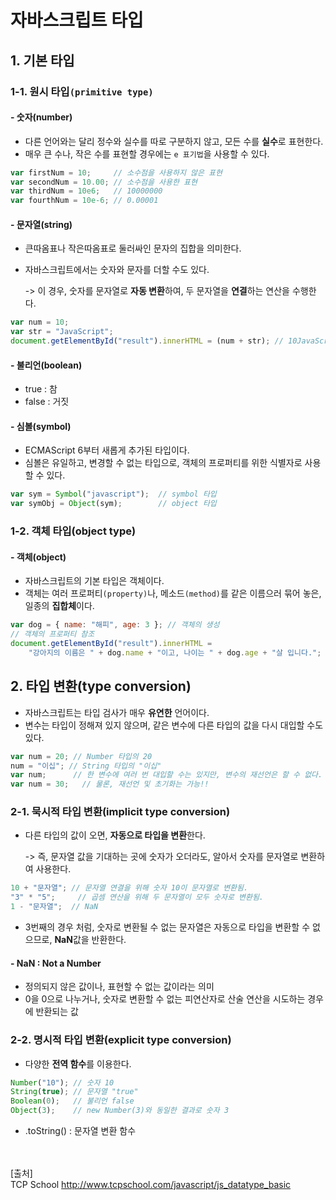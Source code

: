 # 자바스크립트 타입

## 1. 기본 타입

### 1-1. 원시 타입`(primitive type)`

#### - 숫자(number)

- 다른 언어와는 달리 정수와 실수를 따로 구분하지 않고, 모든 수를 **실수**로 표현한다.
- 매우 큰 수나, 작은 수를 표현할 경우에는 `e 표기법`을 사용할 수 있다.

~~~ javascript
var firstNum = 10;     // 소수점을 사용하지 않은 표현
var secondNum = 10.00; // 소수점을 사용한 표현
var thirdNum = 10e6;   // 10000000
var fourthNum = 10e-6; // 0.00001
~~~



#### - 문자열(string)

- 큰따옴표나 작은따옴표로 둘러싸인 문자의 집합을 의미한다.

- 자바스크립트에서는 숫자와 문자를 더할 수도 있다.

  -> 이 경우, 숫자를 문자열로 **자동 변환**하여, 두 문자열을 **연결**하는 연산을 수행한다. 

~~~ javascript
var num = 10;
var str = "JavaScript";
document.getElementById("result").innerHTML = (num + str); // 10JavaScript
~~~



#### - 불리언(boolean)

- true : 참
- false : 거짓



#### - 심볼(symbol)

- ECMAScript 6부터 새롭게 추가된 타입이다.
- 심볼은 유일하고, 변경할 수 없는 타입으로, 객체의 프로퍼티를 위한 식별자로 사용할 수 있다.

~~~ javascript
var sym = Symbol("javascript");  // symbol 타입
var symObj = Object(sym);        // object 타입
~~~



### 1-2. 객체 타입(object type)

#### - 객체(object)

- 자바스크립트의 기본 타입은 객체이다.
- 객체는 여러 프로퍼티`(property)`나, 메소드`(method)`를 같은 이름으러 묶어 놓은, 일종의 **집합체**이다.

~~~ javascript
var dog = { name: "해피", age: 3 }; // 객체의 생성
// 객체의 프로퍼티 참조
document.getElementById("result").innerHTML =
    "강아지의 이름은 " + dog.name + "이고, 나이는 " + dog.age + "살 입니다.";
~~~





## 2. 타입 변환(type conversion)

- 자바스크립트는 타입 검사가 매우 **유연한** 언어이다.
- 변수는 타입이 정해져 있지 않으며, 같은 변수에 다른 타입의 값을 다시 대입할 수도 있다.

~~~ javascript
var num = 20; // Number 타입의 20
num = "이십"; // String 타입의 "이십"
var num;      // 한 변수에 여러 번 대입할 수는 있지만, 변수의 재선언은 할 수 없다. 재선언문은 무시된다.
var num = 30;	// 물론, 재선언 및 초기화는 가능!!
~~~



### 2-1. 묵시적 타입 변환(implicit type conversion)

- 다른 타입의 값이 오면, **자동으로 타입을 변환**한다.

  -> 즉, 문자열 값을 기대하는 곳에 숫자가 오더라도, 알아서 숫자를 문자열로 변환하여 사용한다.

~~~ javascript
10 + "문자열"; // 문자열 연결을 위해 숫자 10이 문자열로 변환됨.
"3" * "5";     // 곱셈 연산을 위해 두 문자열이 모두 숫자로 변환됨.
1 - "문자열";  // NaN
~~~

- 3번째의 경우 처럼, 숫자로 변환될 수 없는 문자열은 자동으로 타입을 변환할 수 없으므로, **NaN**값을 반환한다.

#### - NaN : Not a Number

- 정의되지 않은 값이나, 표현할 수 없는 값이라는 의미
- 0을 0으로 나누거나, 숫자로 변환할 수 없는 피연산자로 산술 연산을 시도하는 경우에 반환되는 값



### 2-2. 명시적 타입 변환(explicit type conversion)

- 다양한 **전역 함수**를 이용한다.

~~~ javascript
Number("10"); // 숫자 10
String(true); // 문자열 "true"
Boolean(0);   // 불리언 false
Object(3);    // new Number(3)와 동일한 결과로 숫자 3
~~~

- .toString() : 문자열 변환 함수

<br/><br/>
[출처]<br/>
TCP School http://www.tcpschool.com/javascript/js_datatype_basic
